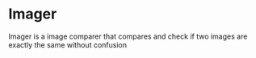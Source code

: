 # Imager
Imager is a image comparer that compares and check if two images are exactly the same without confusion
